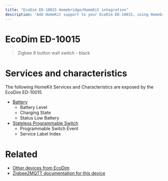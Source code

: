 ```yaml
---
title: "EcoDim ED-10015 Homebridge/HomeKit integration"
description: "Add HomeKit support to your EcoDim ED-10015, using Homebridge, Zigbee2MQTT and homebridge-z2m."
---
```

<!---
This file has been GENERATED using src/docgen/docgen.ts
DO NOT EDIT THIS FILE MANUALLY!
-->
# EcoDim ED-10015
> Zigbee 8 button wall switch - black


# Services and characteristics
The following HomeKit Services and Characteristics are exposed by
the EcoDim ED-10015

* [Battery](../../battery.md)
  * Battery Level
  * Charging State
  * Status Low Battery
* [Stateless Programmable Switch](../../action.md)
  * Programmable Switch Event
  * Service Label Index


# Related
* [Other devices from EcoDim](../index.md#ecodim)
* [Zigbee2MQTT documentation for this device](https://www.zigbee2mqtt.io/devices/ED-10015.html)